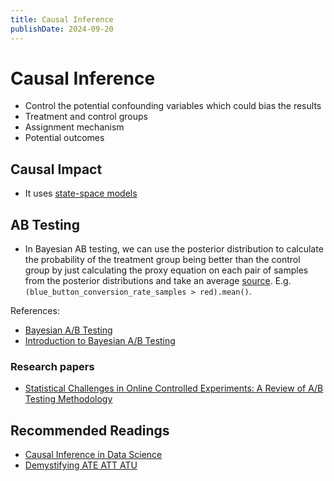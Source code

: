 ```yaml
---
title: Causal Inference
publishDate: 2024-09-20
---
```


# Causal Inference

- Control the potential confounding variables which could bias the results
- Treatment and control groups
- Assignment mechanism
- Potential outcomes

## Causal Impact

- It uses [state-space models](/state_space_models.md)

## AB Testing

- In Bayesian AB testing, we can use the posterior distribution to calculate the probability of the treatment group being better than the control group by just calculating the proxy equation on each pair of samples from the posterior distributions and take an average [source](https://towardsdatascience.com/bayesian-a-b-testing-in-pymc3-54dceb87af74). E.g. `(blue_button_conversion_rate_samples > red).mean()`.

References:

- [Bayesian A/B Testing](https://towardsdatascience.com/bayesian-a-b-testing-in-pymc3-54dceb87af74)
- [Introduction to Bayesian A/B Testing](https://www.pymc.io/projects/examples/en/latest/causal_inference/bayesian_ab_testing_introduction.html)

### Research papers

- [Statistical Challenges in Online Controlled Experiments: A Review of A/B Testing Methodology](https://www.tandfonline.com/doi/full/10.1080/00031305.2023.2257237#abstract)

## Recommended Readings

- [Causal Inference in Data Science](https://www.yuan-meng.com/posts/causality/)
- [Demystifying ATE ATT ATU](https://www.andrewheiss.com/blog/2024/03/21/demystifying-ate-att-atu/)
